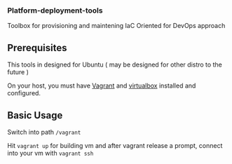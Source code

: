 ### Platform-deployment-tools

Toolbox for provisioning and maintening IaC
Oriented for DevOps approach

## Prerequisites

This tools in designed for Ubuntu ( may be designed for other distro to the future )

On your host, you must have [Vagrant](https://www.vagrantup.com/downloads) and [virtualbox](https://www.virtualbox.org/wiki/Downloads) installed and configured.

## Basic Usage

Switch into path `/vagrant`

Hit `vagrant up` for building vm and after vagrant release a prompt, connect into your vm with `vagrant ssh`

